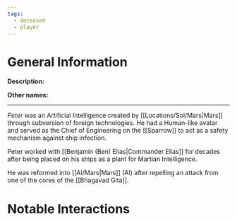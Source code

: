 ```yaml
---
tags:
  - deceased
  - player
---
```

# General Information
**Description:** 

**Other names:** 

---
*Peter* was an Artificial Intelligence created by [[Locations/Sol/Mars|Mars]] through subversion of foreign technologies. He had a Human-like avatar and served as the Chief of Engineering on the [[Sparrow]] to act as a safety mechanism against ship infection.

Peter worked with [[Benjamin (Ben) Elias|Commander Elias]] for decades after being placed on his ships as a plant for Martian Intelligence.

He was reformed into [[AI/Mars|Mars]] (AI) after repelling an attack from one of the cores of the [[Bhagavad Gita]].
# Notable Interactions
